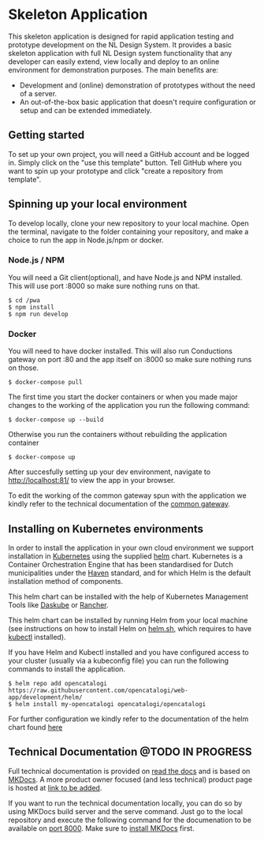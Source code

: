 # Skeleton Application

This skeleton application is designed for rapid application testing and prototype development on the NL Design System. It provides a basic skeleton application with full NL Design system functionality that any developer can easily extend, view locally and deploy to an online environment for demonstration purposes. The main benefits are:

-   Development and (online) demonstration of prototypes without the need of a server.
-   An out-of-the-box basic application that doesn't require configuration or setup and can be extended immediately.


## Getting started

To set up your own project, you will need a GitHub account and be logged in. Simply click on the "use this template" button. Tell GitHub where you want to spin up your prototype and click "create a repository from template".


## Spinning up your local environment

To develop locally, clone your new repository to your local machine. Open the terminal, navigate to the folder containing your repository, and make a choice to run the app in Node.js/npm or docker.

### Node.js / NPM
You will need a Git client(optional), and have Node.js and NPM installed. This will use port :8000 so make sure nothing runs on that.

```cli
$ cd /pwa
$ npm install
$ npm run develop
```


### Docker
You will need to have docker installed. This will also run Conductions gateway on port :80 and the app itself on :8000 so make sure nothing runs on those.
```cli
$ docker-compose pull
```

The first time you start the docker containers or when you made major changes to the working of the application you run the following command:
```cli
$ docker-compose up --build
```

Otherwise you run the containers without rebuilding the application container
```
$ docker-compose up
```

After succesfully setting up your dev environment, navigate to [http://localhost:81/](http://localhost:81/) to view the app in your browser.

To edit the working of the common gateway spun with the application we kindly refer to the technical documentation of the [common gateway](https://docs.conductor-gateway.app/en/latest/installation/).

## Installing on Kubernetes environments
In order to install the application in your own cloud environment we support installation in [Kubernetes](https://kubernetes.io) using the supplied [helm](https://helm.sh) chart. Kubernetes is a Container Orchestration Engine that has been standardised for Dutch municipalities under the [Haven](https://haven.commonground.nl) standard, and for which Helm is the default installation method of components.

This helm chart can be installed with the help of Kubernetes Management Tools like [Daskube](https://dashkube.com) or [Rancher](https://rancher.com).

This helm chart can be installed by running Helm from your local machine (see instructions on how to install Helm on [helm.sh](https://helm.sh/docs/intro/install/#through-package-managers), which requires to have [kubectl](https://kubernetes.io/docs/tasks/tools/) installed).

If you have Helm and Kubectl installed and you have configured access to your cluster (usually via a kubeconfig file) you can run the following commands to install the application.
```cli
$ helm repo add opencatalogi https://raw.githubusercontent.com/opencatalogi/web-app/development/helm/
$ helm install my-opencatalogi opencatalogi/opencatalogi
```

For further configuration we kindly refer to the documentation of the helm chart found [here](helm/README.md)

## Technical Documentation @TODO IN PROGRESS

Full technical documentation is provided on [read the docs](https://skeleton-app.readthedocs.io/en/latest//) and is based on [MKDocs](https://www.mkdocs.org/). A more product owner focused (and less technical) product page is hosted at [link to be added]().

If you want to run the technical documentation locally, you can do so by using MKDocs build server and the serve command. Just go to the local repository and execute the following command for the documenation to be available on [port 8000](localhost://8000). Make sure to [install MKDocs](https://www.mkdocs.org/user-guide/installation/) first.

